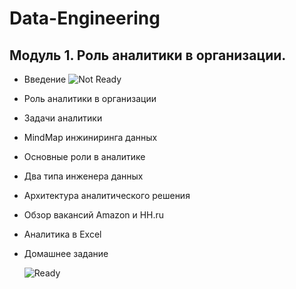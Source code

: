 # Data-Engineering

## Модуль 1. Роль аналитики в организации.
- Введение  ![Not Ready](https://img.shields.io/badge/-%D0%9D%D0%B5%20%D0%B3%D0%BE%D1%82%D0%BE%D0%B2%D0%BE-Red)
- Роль аналитики в организации
- Задачи аналитики
- MindMap инжиниринга данных
- Основные роли в аналитике
- Два типа инженера данных
- Архитектура аналитического решения
- Обзор вакансий Amazon и HH.ru
- Аналитика в Excel
- Домашнее задание

  ![Ready](https://img.shields.io/badge/-%D0%93%D0%BE%D1%82%D0%BE%D0%B2%D0%BE-Green)

